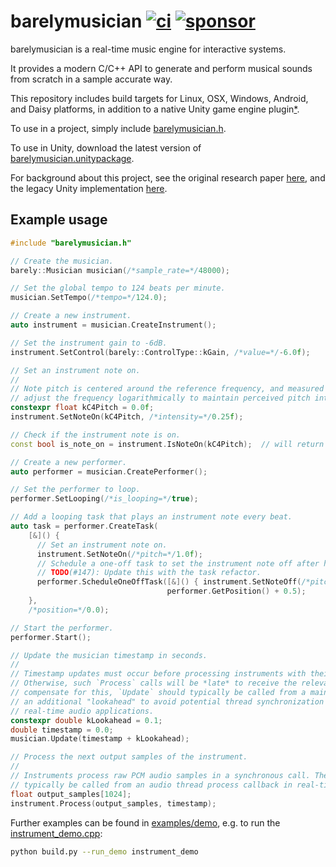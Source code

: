 barelymusician
[![ci](https://github.com/anokta/barelymusician/actions/workflows/ci.yml/badge.svg)](https://github.com/anokta/barelymusician/actions/workflows/ci.yml)
[![sponsor](https://img.shields.io/static/v1?label=sponsor&message=%E2%9D%A4&logo=GitHub&color=%23fe8e86)](https://github.com/sponsors/anokta)
==============

barelymusician is a real-time music engine for interactive systems.

It provides a modern C/C++ API to generate and perform musical sounds from scratch in a sample
accurate way.

This repository includes build targets for Linux, OSX, Windows, Android, and Daisy platforms, in
addition to a native Unity game engine plugin[*][iOS].

[iOS]: ## "see issue #112 for the status of the upcoming iOS platform support"

To use in a project, simply include [barelymusician.h](include/barelymusician.h).

To use in Unity, download the latest version of
[barelymusician.unitypackage](https://github.com/anokta/barelymusician/releases/latest/download/barelymusician.unitypackage).

For background about this project, see the original research paper
[here](http://www.aes.org/e-lib/browse.cfm?elib=17598), and the legacy Unity implementation
[here](https://github.com/anokta/barelyMusicianLegacy).

Example usage
-------------

```cpp
#include "barelymusician.h"

// Create the musician.
barely::Musician musician(/*sample_rate=*/48000);

// Set the global tempo to 124 beats per minute.
musician.SetTempo(/*tempo=*/124.0);

// Create a new instrument.
auto instrument = musician.CreateInstrument();

// Set the instrument gain to -6dB.
instrument.SetControl(barely::ControlType::kGain, /*value=*/-6.0f);

// Set an instrument note on.
//
// Note pitch is centered around the reference frequency, and measured in octaves. Fractional values
// adjust the frequency logarithmically to maintain perceived pitch intervals in each octave.
constexpr float kC4Pitch = 0.0f;
instrument.SetNoteOn(kC4Pitch, /*intensity=*/0.25f);

// Check if the instrument note is on.
const bool is_note_on = instrument.IsNoteOn(kC4Pitch);  // will return true.

// Create a new performer.
auto performer = musician.CreatePerformer();

// Set the performer to loop.
performer.SetLooping(/*is_looping=*/true);

// Add a looping task that plays an instrument note every beat.
auto task = performer.CreateTask(
    [&]() {
      // Set an instrument note on.
      instrument.SetNoteOn(/*pitch=*/1.0f);
      // Schedule a one-off task to set the instrument note off after half a beat.
      // TODO(#147): Update this with the task refactor.
      performer.ScheduleOneOffTask([&]() { instrument.SetNoteOff(/*pitch=*/1.0f); },
                                   performer.GetPosition() + 0.5);
    },
    /*position=*/0.0);

// Start the performer.
performer.Start();

// Update the musician timestamp in seconds.
//
// Timestamp updates must occur before processing instruments with their respective timestamps.
// Otherwise, such `Process` calls will be *late* to receive the relevant state changes. To
// compensate for this, `Update` should typically be called from a main thread update callback with
// an additional "lookahead" to avoid potential thread synchronization issues that could arise in
// real-time audio applications.
constexpr double kLookahead = 0.1;
double timestamp = 0.0;
musician.Update(timestamp + kLookahead);

// Process the next output samples of the instrument.
//
// Instruments process raw PCM audio samples in a synchronous call. Therefore, `Process` should
// typically be called from an audio thread process callback in real-time audio applications.
float output_samples[1024];
instrument.Process(output_samples, timestamp);
```

Further examples can be found in [examples/demo](examples/demo), e.g. to run the
[instrument_demo.cpp](examples/demo/instrument_demo.cpp):

```sh
python build.py --run_demo instrument_demo
```
